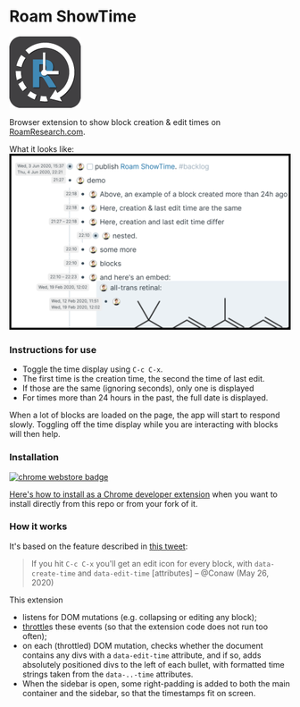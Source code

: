 # Roam ShowTime

![logo](img/icon_128.png)

Browser extension to show block creation & edit times on [RoamResearch.com](https://roamresearch.com).

What it looks like:
![screenshot](img/screenshot_detail.png)


### Instructions for use

- Toggle the time display using `C-c C-x`.
- The first time is the creation time, the second the time of last edit.
- If those are the same (ignoring seconds), only one is displayed
- For times more than 24 hours in the past, the full date is displayed.

When a lot of blocks are loaded on the page, the app will start to respond 
slowly. Toggling off the time display while you are interacting with blocks 
will then help.


### Installation

[![chrome webstore badge](https://developer.chrome.com/webstore/images/ChromeWebStore_BadgeWBorder_v2_206x58.png)](https://chrome.google.com/webstore/detail/roam-showtime/ojcaheglgnbmphkdppihchfodgpbebhp)

[Here's how to install as a Chrome developer extension](https://stackoverflow.com/a/24577660/2611913)
when you want to install directly from this repo or from your fork of it.


### How it works

It's based on the feature described in [this tweet](https://twitter.com/Conaw/status/1265253941727465476):
> If you hit `C-c C-x` you'll get an edit icon for every block, with 
> `data-create-time` and `data-edit-time` [attributes]
> – @Conaw (May 26, 2020)

This extension
- listens for DOM mutations (e.g. collapsing or editing any block);
- [throttle](https://underscorejs.org/#throttle)s these events (so that the 
  extension code does not run too often);
- on each (throttled) DOM mutation, checks whether the document contains any 
  divs with a `data-edit-time` attribute, and if so, adds absolutely positioned
  divs to the left of each bullet, with formatted time strings taken from the 
  `data-..-time` attributes.
- When the sidebar is open, some right-padding is added to both the main
  container and the sidebar, so that the timestamps fit on screen.
